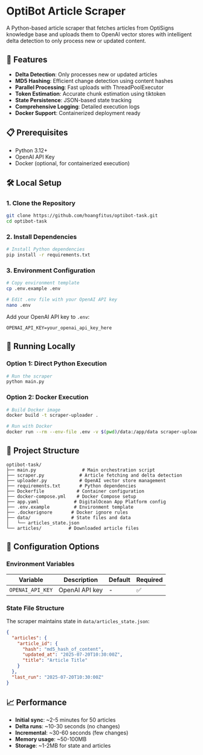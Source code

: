 # OptiBot Article Scraper

A Python-based article scraper that fetches articles from OptiSigns knowledge base and uploads them to OpenAI vector stores with intelligent delta detection to only process new or updated content.

## 🚀 Features

- **Delta Detection**: Only processes new or updated articles
- **MD5 Hashing**: Efficient change detection using content hashes
- **Parallel Processing**: Fast uploads with ThreadPoolExecutor
- **Token Estimation**: Accurate chunk estimation using tiktoken
- **State Persistence**: JSON-based state tracking
- **Comprehensive Logging**: Detailed execution logs
- **Docker Support**: Containerized deployment ready

## 📋 Prerequisites

- Python 3.12+
- OpenAI API Key
- Docker (optional, for containerized execution)

## 🛠️ Local Setup

### 1. Clone the Repository

```bash
git clone https://github.com/hoangfitus/optibot-task.git
cd optibot-task
```

### 2. Install Dependencies

```bash
# Install Python dependencies
pip install -r requirements.txt
```

### 3. Environment Configuration

```bash
# Copy environment template
cp .env.example .env

# Edit .env file with your OpenAI API key
nano .env
```

Add your OpenAI API key to `.env`:

```env
OPENAI_API_KEY=your_openai_api_key_here
```

## 🏃 Running Locally

### Option 1: Direct Python Execution

```bash
# Run the scraper
python main.py
```

### Option 2: Docker Execution

```bash
# Build Docker image
docker build -t scraper-uploader .

# Run with Docker
docker run --rm --env-file .env -v $(pwd)/data:/app/data scraper-uploader
```

## 📁 Project Structure

```
optibot-task/
├── main.py                 # Main orchestration script
├── scraper.py             # Article fetching and delta detection
├── uploader.py            # OpenAI vector store management
├── requirements.txt       # Python dependencies
├── Dockerfile            # Container configuration
├── docker-compose.yml    # Docker Compose setup
├── app.yaml             # DigitalOcean App Platform config
├── .env.example         # Environment template
├── .dockerignore       # Docker ignore rules
├── data/               # State files and data
│   └── articles_state.json
└── articles/          # Downloaded article files

```

## 🔧 Configuration Options

### Environment Variables

| Variable         | Description    | Default | Required |
| ---------------- | -------------- | ------- | -------- |
| `OPENAI_API_KEY` | OpenAI API key | -       | ✅       |

### State File Structure

The scraper maintains state in `data/articles_state.json`:

```json
{
  "articles": {
    "article_id": {
      "hash": "md5_hash_of_content",
      "updated_at": "2025-07-20T10:30:00Z",
      "title": "Article Title"
    }
  },
  "last_run": "2025-07-20T10:30:00Z"
}
```

## 📈 Performance

- **Initial sync**: ~2-5 minutes for 50 articles
- **Delta runs**: ~10-30 seconds (no changes)
- **Incremental**: ~30-60 seconds (few changes)
- **Memory usage**: ~50-100MB
- **Storage**: ~1-2MB for state and articles
